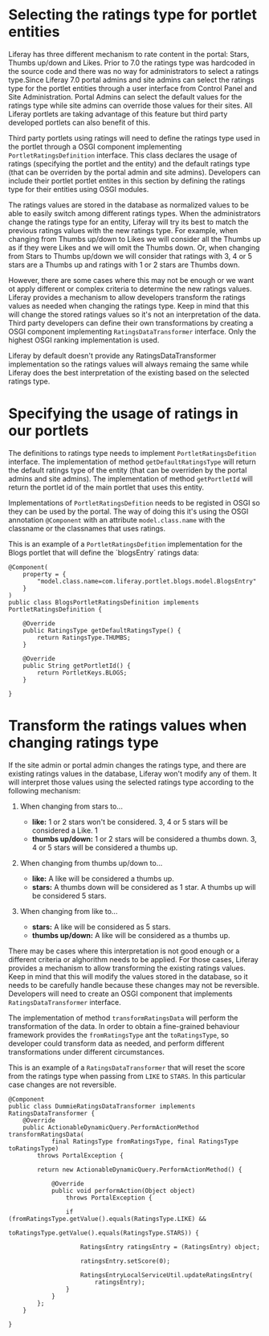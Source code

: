 # Selecting the ratings type for portlet entities

Liferay has three different mechanism to rate content in the portal: Stars,
Thumbs up/down and Likes. Prior to 7.0 the ratings type was hardcoded in the
source code and there was no way for administrators to select a ratings
type.Since Liferay 7.0 portal admins and site admins can select the ratings type
for the portlet entities through a user interface from Control Panel and Site
Administration. Portal Admins can select the default values for the ratings type
while site admins can override those values for their sites. All Liferay
portlets are taking advantage of this feature but third party developed portlets
can also benefit of this.

Third party portlets using ratings will need to define the ratings type used in
the portlet through a OSGI component implementing `PortletRatingsDefinition`
interface. This class declares the usage of ratings (specifying the portlet and
the entity) and the default ratings type (that can be overriden by the portal
admin and site admins). Developers can include their portlet portlet entites in
this section by defining the ratings type for their entities using OSGI modules.

The ratings values are stored in the database as normalized values to be able to
easily switch among different ratings types. When the administrators change the
ratings type for an entity, Liferay will try its best to match the previous
ratings values with the new ratings type. For example, when changing from Thumbs
up/down to Likes we will consider all the Thumbs up as if they were Likes and we
will omit the Thumbs down. Or, when changing from Stars to Thumbs up/down we
will consider that ratings with 3, 4 or 5 stars are a Thumbs up and ratings with
1 or 2 stars are Thumbs down.

However, there are some cases where this may not be enough or we want ot apply
different or complex criteria to determine the new ratings values. Liferay
provides a mechanism to allow developers transform the ratings values as needed
when changing the ratings type. Keep in mind that this will change the stored
ratings values so it's not an interpretation of the data. Third party developers
can define their own transformations by creating a OSGI component implementing
`RatingsDataTransformer` interface. Only the highest OSGI ranking implementation
is used.

Liferay by default doesn't provide any RatingsDataTransformer implementation so
the ratings values will always remaing the same while Liferay does the best
interpretation of the existing based on the selected ratings type.

# Specifying the usage of ratings in our portlets

The definitions to ratings type needs to implement `PortletRatingsDefition`
interface. The implementation of method `getDefaultRatingsType` will return the
default ratings type of the entity (that can be overriden by the portal admins
and site admins). The implementation of method `getPortletId` will return the
portlet id of the main portlet that uses this entity.

Implementations of `PortletRatingsDefition` needs to be registed in OSGI so they
can be used by the portal. The way of doing this it's using the OSGI annotation
`@Component` with an attribute `model.class.name` with the classname or the
classnames that uses ratings.

This is an example of a `PortletRatingsDefition` implementation for the Blogs
portlet that will define the ´blogsEntry´ ratings data:

    @Component(
        property = {
            "model.class.name=com.liferay.portlet.blogs.model.BlogsEntry"
        }
    )
    public class BlogsPortletRatingsDefinition implements PortletRatingsDefinition {

        @Override
        public RatingsType getDefaultRatingsType() {
            return RatingsType.THUMBS;
        }

        @Override
        public String getPortletId() {
            return PortletKeys.BLOGS;
        }

    }

# Transform the ratings values when changing ratings type

If the site admin or portal admin changes the ratings type, and there are
existing ratings values in the database, Liferay won't modify any of them. It
will interpret those values using the selected ratings type according to the
following mechanism: 

1. When changing from stars to...
    - **like:** 1 or 2 stars won't be considered. 3, 4 or 5 stars will be
      considered a Like. 1 
    - **thumbs up/down:** 1 or 2 stars will be considered a thumbs down. 3, 4 or
      5 stars will be considered a thumbs up. 

2. When changing from thumbs up/down to...
    - **like:** A like will be considered a thumbs up.
    - **stars:** A thumbs down will be considered as 1 star. A thumbs up will be
      considered 5 stars. 

3. When changing from like to...
    - **stars:** A like will be considered as 5 stars.
    - **thumbs up/down:** A like will be considered as a thumbs up.

There may be cases where this interpretation is not good enough or a different
criteria or alghorithm needs to be applied. For those cases, Liferay provides a
mechanism to allow transforming the existing ratings values. Keep in mind that
this will modify the values stored in the database, so it needs to be carefully
handle because these changes may not be reversible. Developers will need to
create an OSGI component that implements `RatingsDataTransformer` interface.

The implementation of method `transformRatingsData` will perform the
transformation of the data. In order to obtain a fine-grained behaviour
framework provides the `fromRatingsType` ant the `toRatingsType`, so developer
could transform data as needed, and perform different transformations under
different circumstances.

This is an example of a `RatingsDataTransformer` that will reset the score from
the ratings type when passing from `LIKE` to `STARS`. In this particular case
changes are not reversible.

	@Component
	public class DummieRatingsDataTransformer implements RatingsDataTransformer {
		@Override
		public ActionableDynamicQuery.PerformActionMethod transformRatingsData(
				final RatingsType fromRatingsType, final RatingsType toRatingsType)
			throws PortalException {

			return new ActionableDynamicQuery.PerformActionMethod() {

				@Override
				public void performAction(Object object)
					throws PortalException {

					if (fromRatingsType.getValue().equals(RatingsType.LIKE) &&
						toRatingsType.getValue().equals(RatingsType.STARS)) {

						RatingsEntry ratingsEntry = (RatingsEntry) object;

						ratingsEntry.setScore(0);

						RatingsEntryLocalServiceUtil.updateRatingsEntry(
							ratingsEntry);
					}
				}
			};
		}

	}

